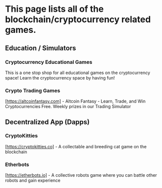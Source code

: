 # This page lists all of the blockchain/cryptocurrency related games.

## Education / Simulators

### Cryptocurrency Educational Games
This is a one stop shop for all educational games on the cryptocurrency space! Learn the cryptocurrency space by having fun!

### Crypto Trading Games
[https://altcoinfantasy.com] - Altcoin Fantasy - Learn, Trade, and Win Cryptocurrencies Free. Weekly prizes in our Trading Simulator


## Decentralized App (Dapps)

### CryptoKitties
[https://cryptokitties.co] - A collectable and breeding cat game on the blockchain

### Etherbots
[https://etherbots.io] - A collective robots game where you can battle other robots and gain experience
